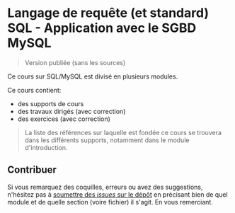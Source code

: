 # Langage de requête (et standard) SQL - Application avec le SGBD MySQL

> Version publiée (sans les sources)

Ce cours sur SQL/MySQL est divisé en plusieurs modules.

Ce cours contient:

- des supports de cours
- des travaux dirigés (avec correction)
- des exercices (avec correction)

> La liste des références sur laquelle est fondée ce cours se trouvera dans les différents supports, notamment dans le module d'introduction.


## Contribuer

Si vous remarquez des coquilles, erreurs ou avez des suggestions, n'hésitez pas à [soumettre des *issues* sur le dépôt](https://docs.github.com/fr/issues/tracking-your-work-with-issues/creating-an-issue) en précisant bien de quel module et de quelle section (voire fichier) il s'agit. En vous remerciant.